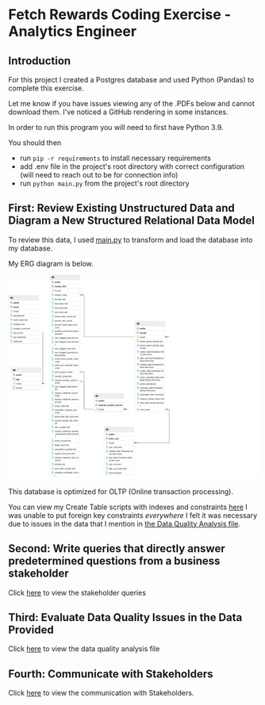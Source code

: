 # Fetch Rewards Coding Exercise - Analytics Engineer

## Introduction
For this project I created a Postgres database and used Python (Pandas) to complete this exercise.

Let me know if you have issues viewing any of the .PDFs below and cannot download them. I've noticed a GitHub rendering
in some instances.

In order to run this program you will need to first have Python 3.9.

You should then 
- run `pip -r requirements` to install necessary requirements
- add .env file in the project's root directory with correct configuration (will need to reach out to be for connection info)
- run `python main.py` from the project's root directory

## First: Review Existing Unstructured Data and Diagram a New Structured Relational Data Model
To review this data, I used [main.py](main.py) to transform and load the database into my database.

My ERG diagram is below.

![alt text](files/fetch_erd.png)

This database is optimized for OLTP (Online transaction processing). 

You can view my Create Table scripts with indexes and constraints [here](files/fetch_createtables.sql)
I was unable to put foreign key constraints _everywhere_ I felt it was necessary due to issues in the
data that I mention in [the Data Quality Analysis file](data_quality_analysis.pdf).

## Second: Write queries that directly answer predetermined questions from a business stakeholder
Click [here](stakeholder_queries.md) to view the stakeholder queries

## Third: Evaluate Data Quality Issues in the Data Provided
Click [here](data_quality_analysis.pdf) to view the data quality analysis file
## Fourth: Communicate with Stakeholders
Click [here](Email_To_Stakeholders.pdf) to view the communication with Stakeholders.